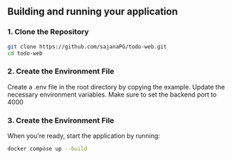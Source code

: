 ## Building and running your application

### 1. Clone the Repository

```bash
git clone https://github.com/sajanaPG/todo-web.git
cd todo-web
```

### 2. Create the Environment File

Create a .env file in the root directory by copying the example.
Update the necessary environment variables. Make sure to set the backend port to 4000

### 3. Create the Environment File

When you're ready, start the application by running:
```bash 
docker compose up --build
```